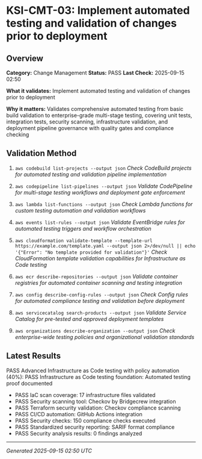 # KSI-CMT-03: Implement automated testing and validation of changes prior to deployment

## Overview

**Category:** Change Management
**Status:** PASS
**Last Check:** 2025-09-15 02:50

**What it validates:** Implement automated testing and validation of changes prior to deployment

**Why it matters:** Validates comprehensive automated testing from basic build validation to enterprise-grade multi-stage testing, covering unit tests, integration tests, security scanning, infrastructure validation, and deployment pipeline governance with quality gates and compliance checking

## Validation Method

1. `aws codebuild list-projects --output json`
   *Check CodeBuild projects for automated testing and validation pipeline implementation*

2. `aws codepipeline list-pipelines --output json`
   *Validate CodePipeline for multi-stage testing workflows and deployment gate enforcement*

3. `aws lambda list-functions --output json`
   *Check Lambda functions for custom testing automation and validation workflows*

4. `aws events list-rules --output json`
   *Validate EventBridge rules for automated testing triggers and workflow orchestration*

5. `aws cloudformation validate-template --template-url https://example.com/template.yaml --output json 2>/dev/null || echo '{"Error": "No template provided for validation"}'`
   *Check CloudFormation template validation capabilities for Infrastructure as Code testing*

6. `aws ecr describe-repositories --output json`
   *Validate container registries for automated container scanning and testing integration*

7. `aws config describe-config-rules --output json`
   *Check Config rules for automated compliance testing and validation before deployment*

8. `aws servicecatalog search-products --output json`
   *Validate Service Catalog for pre-tested and approved deployment templates*

9. `aws organizations describe-organization --output json`
   *Check enterprise-wide testing policies and organizational validation standards*

## Latest Results

PASS Advanced Infrastructure as Code testing with policy automation (40%): PASS Infrastructure as Code testing foundation: Automated testing proof documented
- PASS IaC scan coverage: 17 infrastructure files validated
- PASS Security scanning tool: Checkov by Bridgecrew integration
- PASS Terraform security validation: Checkov compliance scanning
- PASS CI/CD automation: GitHub Actions integration
- PASS Security checks: 150 compliance checks executed
- PASS Standardized security reporting: SARIF format compliance
- PASS Security analysis results: 0 findings analyzed

---
*Generated 2025-09-15 02:50 UTC*